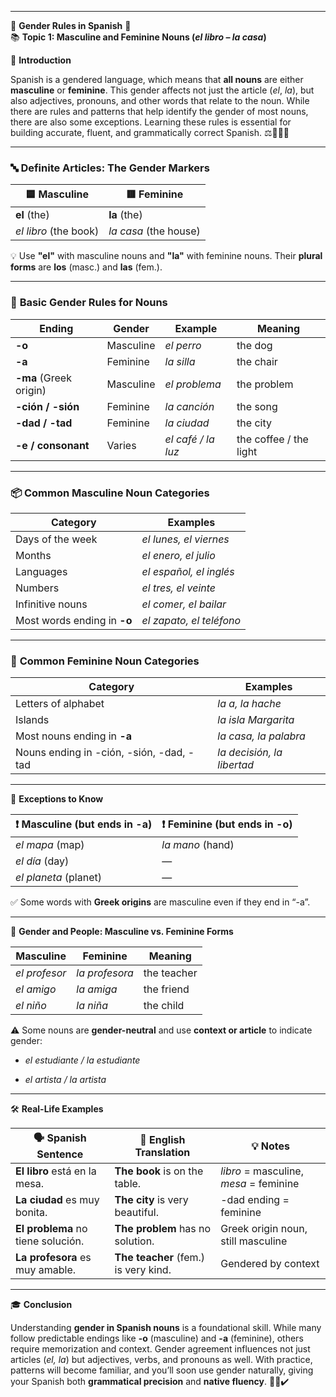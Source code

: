 
---
🌟 **Gender Rules in Spanish** 🌟  
📚 **Topic 1: Masculine and Feminine Nouns (_el libro – la casa_)**

📘 **Introduction**

Spanish is a gendered language, which means that **all nouns** are either **masculine** or **feminine**. This gender affects not just the article (_el_, _la_), but also adjectives, pronouns, and other words that relate to the noun. While there are rules and patterns that help identify the gender of most nouns, there are also some exceptions. Learning these rules is essential for building accurate, fluent, and grammatically correct Spanish. ⚖️📖🇪🇸

---

### 🔤 **Definite Articles: The Gender Markers**

|🟦 Masculine|🟥 Feminine|
|---|---|
|**el** (the)|**la** (the)|
|_el libro_ (the book)|_la casa_ (the house)|

💡 Use **"el"** with masculine nouns and **"la"** with feminine nouns. Their **plural forms** are **los** (masc.) and **las** (fem.).

---

### 🧱 **Basic Gender Rules for Nouns**

|Ending|Gender|Example|Meaning|
|---|---|---|---|
|**-o**|Masculine|_el perro_|the dog|
|**-a**|Feminine|_la silla_|the chair|
|**-ma** (Greek origin)|Masculine|_el problema_|the problem|
|**-ción / -sión**|Feminine|_la canción_|the song|
|**-dad / -tad**|Feminine|_la ciudad_|the city|
|**-e / consonant**|Varies|_el café / la luz_|the coffee / the light|

---

### 📦 **Common Masculine Noun Categories**

|Category|Examples|
|---|---|
|Days of the week|_el lunes, el viernes_|
|Months|_el enero, el julio_|
|Languages|_el español, el inglés_|
|Numbers|_el tres, el veinte_|
|Infinitive nouns|_el comer, el bailar_|
|Most words ending in **-o**|_el zapato, el teléfono_|

---

### 💐 **Common Feminine Noun Categories**

|Category|Examples|
|---|---|
|Letters of alphabet|_la a, la hache_|
|Islands|_la isla Margarita_|
|Most nouns ending in **-a**|_la casa, la palabra_|
|Nouns ending in -ción, -sión, -dad, -tad|_la decisión, la libertad_|

---

🧠 **Exceptions to Know**

|❗ Masculine (but ends in -a)|❗ Feminine (but ends in -o)|
|---|---|
|_el mapa_ (map)|_la mano_ (hand)|
|_el día_ (day)|—|
|_el planeta_ (planet)|—|

✅ Some words with **Greek origins** are masculine even if they end in “-a”.

---

🧍 **Gender and People: Masculine vs. Feminine Forms**

|Masculine|Feminine|Meaning|
|---|---|---|
|_el profesor_|_la profesora_|the teacher|
|_el amigo_|_la amiga_|the friend|
|_el niño_|_la niña_|the child|

⚠️ Some nouns are **gender-neutral** and use **context or article** to indicate gender:

- _el estudiante / la estudiante_
    
- _el artista / la artista_
    

---

🛠️ **Real-Life Examples**

|🗣️ Spanish Sentence|💬 English Translation|💡 Notes|
|---|---|---|
|**El libro** está en la mesa.|**The book** is on the table.|_libro_ = masculine, _mesa_ = feminine|
|**La ciudad** es muy bonita.|**The city** is very beautiful.|-dad ending = feminine|
|**El problema** no tiene solución.|**The problem** has no solution.|Greek origin noun, still masculine|
|**La profesora** es muy amable.|**The teacher** (fem.) is very kind.|Gendered by context|

---

🎓 **Conclusion**

Understanding **gender in Spanish nouns** is a foundational skill. While many follow predictable endings like **-o** (masculine) and **-a** (feminine), others require memorization and context. Gender agreement influences not just articles (_el, la_) but adjectives, verbs, and pronouns as well. With practice, patterns will become familiar, and you’ll soon use gender naturally, giving your Spanish both **grammatical precision** and **native fluency**. 🧠📘✔️